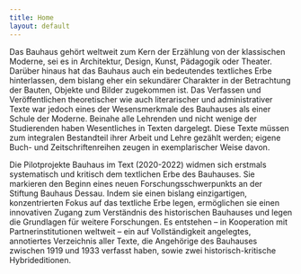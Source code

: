 ```yaml
---
title: Home
layout: default
---
```


Das Bauhaus gehört weltweit zum Kern der Erzählung von der klassischen Moderne, sei es in Architektur, Design, Kunst, Pädagogik oder Theater. Darüber hinaus hat das Bauhaus auch ein bedeutendes textliches Erbe hinterlassen, dem bislang eher ein sekundärer Charakter in der Betrachtung der Bauten, Objekte und Bilder zugekommen ist. Das Verfassen und Veröffentlichen theoretischer wie auch literarischer und administrativer Texte war jedoch eines der Wesensmerkmale des Bauhauses als einer Schule der Moderne. Beinahe alle Lehrenden und nicht wenige der Studierenden haben Wesentliches in Texten dargelegt. Diese Texte müssen zum integralen Bestandteil ihrer Arbeit und Lehre gezählt werden; eigene Buch- und Zeitschriftenreihen zeugen in exemplarischer Weise davon.

Die Pilotprojekte Bauhaus im Text (2020-2022) widmen sich erstmals systematisch und kritisch dem textlichen Erbe des Bauhauses. Sie markieren den Beginn eines neuen Forschungsschwerpunkts an der Stiftung Bauhaus Dessau. Indem sie einen bislang einzigartigen, konzentrierten Fokus auf das textliche Erbe legen, ermöglichen sie einen innovativen Zugang zum Verständnis des historischen Bauhauses und legen die Grundlagen für weitere Forschungen. Es entstehen – in Kooperation mit Partnerinstitutionen weltweit – ein auf Vollständigkeit angelegtes, annotiertes Verzeichnis aller Texte, die Angehörige des Bauhauses zwischen 1919 und 1933 verfasst haben, sowie zwei historisch-kritische Hybrideditionen.

